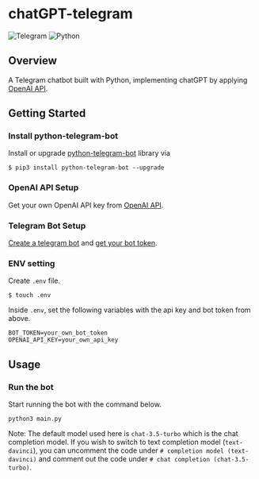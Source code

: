# chatGPT-telegram
![Telegram](https://img.shields.io/badge/Telegram-2CA5E0?style=for-the-badge&logo=telegram&logoColor=white)
![Python](https://img.shields.io/badge/python-3670A0?style=for-the-badge&logo=python&logoColor=ffdd54)

## Overview
A Telegram chatbot built with Python, implementing chatGPT by applying [OpenAI API](https://platform.openai.com/docs/introduction).

## Getting Started

### Install python-telegram-bot
Install or upgrade [python-telegram-bot](https://github.com/python-telegram-bot/python-telegram-bot) library via
```
$ pip3 install python-telegram-bot --upgrade
```

### OpenAI API Setup
Get your own OpenAI API key from [OpenAI API](https://platform.openai.com/overview).

### Telegram Bot Setup
[Create a telegram bot](https://core.telegram.org/bots#how-do-i-create-a-bot) and [get your bot token](https://core.telegram.org/bots/tutorial#obtain-your-bot-token).

### ENV setting
Create `.env` file.
```
$ touch .env
```
Inside `.env`, set the following variables with the api key and bot token from above.
```
BOT_TOKEN=your_own_bot_token
OPENAI_API_KEY=your_own_api_key
```
## Usage
### Run the bot
Start running the bot with the command below.
```
python3 main.py
```
Note: The default model used here is `chat-3.5-turbo` which is the chat completion model. If you wish to switch to text completion model (`text-davinci`), you can uncomment the code under `# completion model (text-davinci)` and comment out the code under `# chat completion (chat-3.5-turbo)`.
